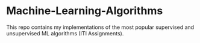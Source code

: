 # Machine-Learning-Algorithms
This repo contains my implementations of the most popular supervised and unsupervised ML algorithms (ITI Assignments).
